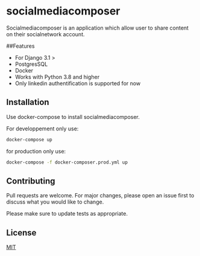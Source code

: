 # socialmediacomposer

Socialmediacomposer is an application which allow user to share content on their socialnetwork account.

##Features

* For Django 3.1 >
* PostgresSQL
* Docker
* Works with Python 3.8 and higher
* Only linkedin authentification is supported for now
  
## Installation
Use docker-compose  to install socialmediacomposer.

For developpement only use:
```bash
docker-compose up 
```
for production only use:
```bash
docker-compose -f docker-composer.prod.yml up 
```
## Contributing
Pull requests are welcome. For major changes, please open an issue first to discuss what you would like to change.

Please make sure to update tests as appropriate.

## License
[MIT](https://choosealicense.com/licenses/mit/)
